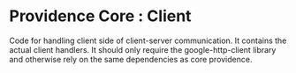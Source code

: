 Providence Core : Client
========================

Code for handling client side of client-server communication. It contains the
actual client handlers. It should only require the google-http-client library
and otherwise rely on the same dependencies as core providence.
